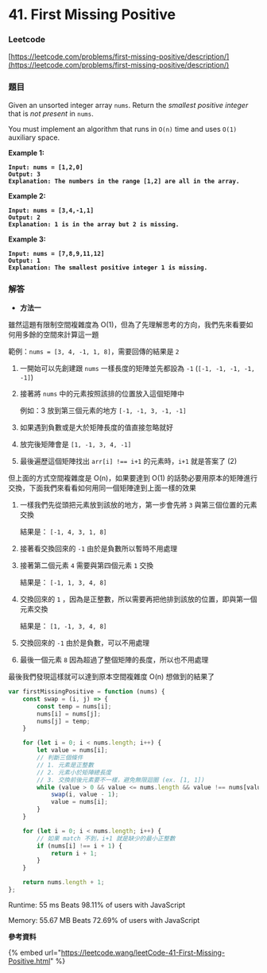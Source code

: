 # 41. First Missing Positive

### Leetcode

[https://leetcode.com/problems/first-missing-positive/description/](https://leetcode.com/problems/first-missing-positive/description/)

### 題目

Given an unsorted integer array `nums`. Return the _smallest positive integer_ that is _not present_ in `nums`.

You must implement an algorithm that runs in `O(n)` time and uses `O(1)` auxiliary space.

&#x20;

**Example 1:**

<pre><code><strong>Input: nums = [1,2,0]
</strong><strong>Output: 3
</strong><strong>Explanation: The numbers in the range [1,2] are all in the array.
</strong></code></pre>

**Example 2:**

<pre><code><strong>Input: nums = [3,4,-1,1]
</strong><strong>Output: 2
</strong><strong>Explanation: 1 is in the array but 2 is missing.
</strong></code></pre>

**Example 3:**

<pre><code><strong>Input: nums = [7,8,9,11,12]
</strong><strong>Output: 1
</strong><strong>Explanation: The smallest positive integer 1 is missing.
</strong></code></pre>

### 解答 <a href="#ti-jie" id="ti-jie"></a>

* **方法一**

雖然這題有限制空間複雜度為 O(1)，但為了先理解思考的方向，我們先來看要如何用多餘的空間來計算這一題

範例：`nums = [3, 4, -1, 1, 8]`，需要回傳的結果是 `2`

1. 一開始可以先創建跟 `nums` 一樣長度的矩陣並先都設為 `-1` (`[-1, -1, -1, -1, -1]`)
2.  接著將 `nums` 中的元素按照該排的位置放入這個矩陣中

    例如：3 放到第三個元素的地方 `[-1, -1, 3, -1, -1]`
3. 如果遇到負數或是大於矩陣長度的值直接忽略就好
4. 放完後矩陣會是 `[1, -1, 3, 4, -1]`
5. 最後遍歷這個矩陣找出 `arr[i] !== i+1` 的元素時，`i+1` 就是答案了 (2)

但上面的方式空間複雜度是 O(n)，如果要達到 O(1) 的話勢必要用原本的矩陣進行交換，下面我們來看看如何用同一個矩陣達到上面一樣的效果

1.  一樣我們先從頭把元素放到該放的地方，第一步會先將 `3` 與第三個位置的元素交換

    結果是： `[-1, 4, 3, 1, 8]`&#x20;
2. 接著看交換回來的 `-1` 由於是負數所以暫時不用處理
3.  接著第二個元素 `4` 需要與第四個元素 `1` 交換

    結果是： `[-1, 1, 3, 4, 8]`
4.  交換回來的 `1` ，因為是正整數，所以需要再把他排到該放的位置，即與第一個元素交換

    結果是： `[1, -1, 3, 4, 8]`
5. 交換回來的 `-1` 由於是負數，可以不用處理
6. 最後一個元素 `8` 因為超過了整個矩陣的長度，所以也不用處理

最後我們發現這樣就可以達到原本空間複雜度 O(n) 想做到的結果了

```javascript
var firstMissingPositive = function (nums) {
    const swap = (i, j) => {
        const temp = nums[i];
        nums[i] = nums[j];
        nums[j] = temp;
    }

    for (let i = 0; i < nums.length; i++) {
        let value = nums[i];
        // 判斷三個條件
        // 1. 元素是正整數
        // 2. 元素小於矩陣總長度
        // 3. 交換前後元素要不一樣，避免無限迴圈 (ex. [1, 1])
        while (value > 0 && value <= nums.length && value !== nums[value - 1]) {
            swap(i, value - 1);
            value = nums[i];
        }
    }

    for (let i = 0; i < nums.length; i++) {
        // 如果 match 不到，i+1 就是缺少的最小正整數
        if (nums[i] !== i + 1) {
            return i + 1;
        }
    }

    return nums.length + 1;
};
```

Runtime: 55 ms Beats 98.11% of users with JavaScript

Memory: 55.67 MB Beats 72.69% of users with JavaScript

**參考資料**

{% embed url="https://leetcode.wang/leetCode-41-First-Missing-Positive.html" %}
